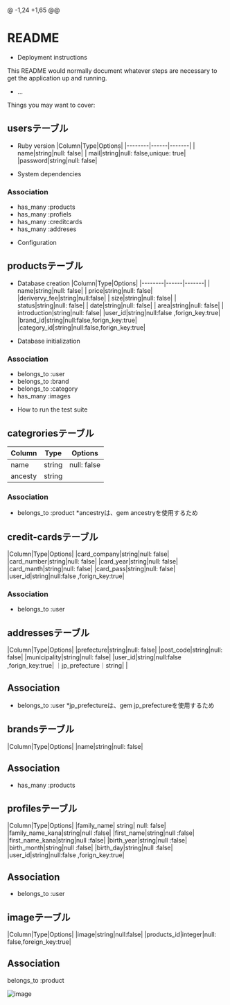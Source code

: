 @ -1,24 +1,65 @@
# README 
* Deployment instructions

This README would normally document whatever steps are necessary to get the
application up and running.
* ...

Things you may want to cover:

## usersテーブル

* Ruby version
|Column|Type|Options|
|--------|------|-------|
|    name|string|null: false|
|    mail|string|null: false,unique: true|
|password|string|null: false|

* System dependencies
### Association
- has_many :products
- has_many :profiels
- has_many :creditcards
- has_many :addreses


* Configuration
## productsテーブル

* Database creation
|Column|Type|Options|
|--------|------|-------|
|    name|string|null: false|
|   price|string|null: false|
|derivervy_fee|string|null:false|
|    size|string|null: false|
|  status|string|null: false|
|    date|string|null: false|
|    area|string|null: false|
|   introduction|string|null: false|
|user_id|string|null:false ,forign_key:true|
|brand_id|string|null:false,forign_key:true|
|category_id|string|null:false,forign_key:true|


* Database initialization
### Association
- belongs_to :user
- belongs_to :brand
- belongs_to :category
- has_many :images

* How to run the test suite
## categroriesテーブル

|Column|Type|Options|
|------|----|-------|
|  name|string|null: false|
|ancesty|string|          |

### Association
- belongs_to :product
*ancestryは、gem ancestryを使用するため

## credit-cardsテーブル

|Column|Type|Options|
|card_company|string|null: false|
|card_number|string|null: false|
|card_year|string|null: false|
|card_manth|string|null: false|
|card_pass|string|null: false|
|user_id|string|null:false ,forign_key:true|

### Association
- belongs_to :user



## addressesテーブル

|Column|Type|Options|
|prefecture|string|null: false|
|post_code|string|null: false|
|municipality|string|null: false|
|user_id|string|null:false ,forign_key:true|
｜jp_prefecture｜string|       |

## Association
- belongs_to :user
*jp_prefectureは、gem jp_prefectureを使用するため




## brandsテーブル

|Column|Type|Options|
|name|string|null: false|

## Association
- has_many :products

## profilesテーブル

|Column|Type|Options|
|family_name| string| null: false|
|family_name_kana|string|null :false|
|first_name|string|null :false|
|first_name_kana|string|null :false|
|birth_year|string|null :false|
|birth_month|string|null :false|
|birth_day|string|null :false|
|user_id|string|null:false ,forign_key:true|

## Association
- belongs_to :user


## imageテーブル

|Column|Type|Options|
|image|string|null:false|
|products_id|integer|null: false,foreign_key:true|

## Association
belongs_to :product


![image](https://files.slack.com/files-tmb/TK2M4NQC8-F018P1BV6FK-c270758b37/____________________________2020-08-05_16.31.33_720.png)